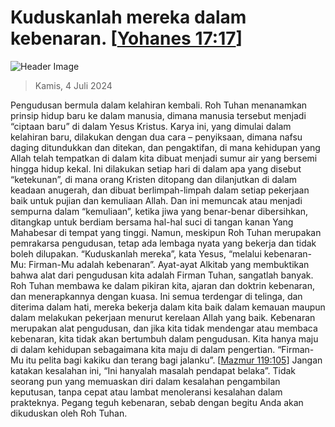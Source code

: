 
# Kuduskanlah mereka dalam kebenaran. [[Yohanes 17:17](http://alkitab.sabda.org/?Yohanes%2017:17)]

![Header Image](https://alkitab.app/slice/sunrise.jpg)

> Kamis, 4 Juli 2024

Pengudusan bermula dalam kelahiran kembali. Roh Tuhan menanamkan prinsip hidup baru ke dalam manusia, dimana manusia tersebut menjadi “ciptaan baru” di dalam Yesus Kristus. Karya ini, yang dimulai dalam kelahiran baru, dilakukan dengan dua cara – penyiksaan, dimana nafsu daging ditundukkan dan ditekan, dan pengaktifan, di mana kehidupan yang Allah telah tempatkan di dalam kita dibuat menjadi sumur air yang bersemi hingga hidup kekal. Ini dilakukan setiap hari di dalam apa yang disebut “ketekunan”, di mana orang Kristen ditopang dan dilanjutkan di dalam keadaan anugerah, dan dibuat berlimpah-limpah dalam setiap pekerjaan baik untuk pujian dan kemuliaan Allah. Dan ini memuncak atau menjadi sempurna dalam “kemuliaan”, ketika jiwa yang benar-benar dibersihkan, ditangkap untuk berdiam bersama hal-hal suci di tangan kanan Yang Mahabesar di tempat yang tinggi. Namun, meskipun Roh Tuhan merupakan pemrakarsa pengudusan, tetap ada lembaga nyata yang bekerja dan tidak boleh dilupakan. “Kuduskanlah mereka”, kata Yesus, “melalui kebenaran-Mu: Firman-Mu adalah kebenaran”. Ayat-ayat Alkitab yang membuktikan bahwa alat dari pengudusan kita adalah Firman Tuhan, sangatlah banyak. Roh Tuhan membawa ke dalam pikiran kita, ajaran dan doktrin kebenaran, dan menerapkannya dengan kuasa. Ini semua terdengar di telinga, dan diterima dalam hati, mereka bekerja dalam kita baik dalam kemauan maupun dalam melakukan pekerjaan menurut kerelaan Allah yang baik. Kebenaran merupakan alat pengudusan, dan jika kita tidak mendengar atau membaca kebenaran, kita tidak akan bertumbuh dalam pengudusan. Kita hanya maju di dalam kehidupan sebagaimana kita maju di dalam pengertian. “Firman-Mu itu pelita bagi kakiku dan terang bagi jalanku”. [[Mazmur 119:105](http://alkitab.sabda.org/?Mazmur%20119:105)] Jangan katakan kesalahan ini, “Ini hanyalah masalah pendapat belaka”. Tidak seorang pun yang memuaskan diri dalam kesalahan pengambilan keputusan, tanpa cepat atau lambat menoleransi kesalahan dalam prakteknya. Pegang teguh kebenaran, sebab dengan begitu Anda akan dikuduskan oleh Roh Tuhan.
    